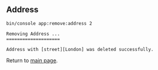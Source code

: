 Address
-------

```
bin/console app:remove:address 2         

Removing Address ...
====================

Address with [street][London] was deleted successfully.
```

Return to [main page](../../../README.md).

